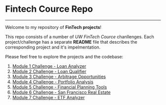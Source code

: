 # Fintech Cource Repo
---
Welcome to my repository of **FinTech projects**!

This repo consists of a number of *UW FinTech Cource* chanllenges. Each project/challenge has a separate **README** file that describes the corresponding project and it's impelmentation.  

Please feel free to explore the projects and the codebase:

1. [Module 1 Challenge - Loan Analyzer](Module%201%20Challenge)
2. [Module 2 Challenge - Loan Qualifier](Module%202%20Challenge%20-%20Loan%20Qualifier)
3. [Module 3 Challenge - Arbitrage Opportunities](Module%203%20Challenge%20-%20Arbitrage%20Opportunities)
4. [Module 4 Challenge - Portfolio Analysis](Module%204%20Challenge%20-%20Portfolio%20Analysis)
5. [Module 5 Challenge - Financial Planning Tools](Module%205%20Challenge%20-%20Fin%20Planning%20Tools)
6. [Module 6 Challenge - San Francisco Real Estate](Module%206%20Challenge%20-%20SF%20Real-estate)
7. [Module 7 Challenge - ETF Analyzer](Module%207%20Challenge%20-%20ETF%20Analyzer)
